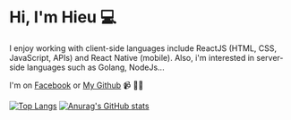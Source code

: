 # Hi, I'm Hieu 💻

I enjoy working with client-side languages include ReactJS (HTML, CSS, JavaScript, APIs) and React Native (mobile). Also, i'm interested in server-side languages such as Golang, NodeJs...

I'm on <a href="https://www.facebook.com/hieumaxnho">Facebook</a> or <a href="https://github.com/tuanconbu">My Github</a> 📹 ✍🏾

[![Top Langs](https://github-readme-stats.vercel.app/api/top-langs/?username=nmhieudut&theme=radical)](https://github.com/anuraghazra/github-readme-stats)
[![Anurag's GitHub stats](https://github-readme-stats.vercel.app/api?username=nmhieudut&theme=radical&layout=compactlangs_count=8)](https://github.com/anuraghazra/github-readme-stats)

